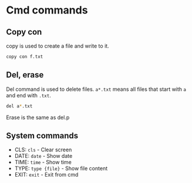 # Cmd commands

## Copy con

copy is used to create a file and write to it.

```sh
copy con f.txt
```

## Del, erase

Del command is used to delete files.
`a*.txt` means all files that start with `a` and end with `.txt`.

```sh
del a*.txt
```

Erase is the same as del.p

## System commands

- CLS: `cls` - Clear screen
- DATE: `date` - Show date
- TIME: `time` - Show time
- TYPE: `type {file}` - Show file content
- EXIT: `exit` - Exit from cmd